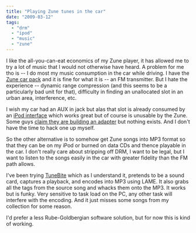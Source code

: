 ```yaml
---
title: "Playing Zune tunes in the car"
date: "2009-03-12"
tags: 
  - "drm"
  - "ipod"
  - "music"
  - "zune"
---
```


I like the all-you-can-eat economics of my Zune player, it has allowed me to try a lot of music that I would not otherwise have heard. A problem for me tho is -- I do most my music consumption in the car while driving. I have the [Zune car pack](http://www.amazon.com/Zune-H9A-00001-Car-Pack-v2/dp/B000VWOKRG/ref=pd_cp_e_0?pf_rd_p=413863501&pf_rd_s=center-41&pf_rd_t=201&pf_rd_i=B000IXLHM4&pf_rd_m=ATVPDKIKX0DER&pf_rd_r=1GPDA9767NNP9PKC0G4G) and it is fine for what it is -- an FM transmitter. But I hate the experience -- dynamic range compression (and this seems to be a particularly bad unit for that), difficulty in finding an unallocated slot in an urban area, interference, etc.

I wish my car had an AUX in jack but alas that slot is already consumed by an [iPod interface](http://www.audiusa.com/audi/us/en2/experience/technology/ipod_preparation.html) which works great but of course is unusable by the Zune. Some guys [claim they are building an adapter](http://www.neocaraudio.com/) but nothing exists. And I don't have the time to hack one up myself.

So the other alternative is to somehow get Zune songs into MP3 format so that they can be on my iPod or burned on data CDs and thence playable in the car. I don't really care about stripping off DRM, I want to be legal, but I want to listen to the songs easily in the car with greater fidelity than the FM path allows.

I've been trying [TuneBite](http://tunebite.com/en/audio_video_drm_copy_protection/index.html) which as I understand it, pretends to be a sound card, captures a playback, and encodes into MP3 using LAME. It also grabs all the tags from the source song and whacks them onto the MP3. It works but is funky. Very sensitive to task load on the PC, any other task will interfere with the encoding. And it just misses some songs from my collection for some reason.

I'd prefer a less Rube-Goldbergian software solution, but for now this is kind of working.
